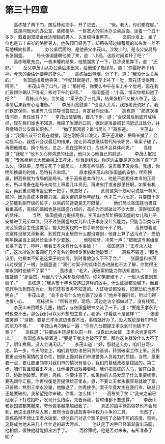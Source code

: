 #	第三十四章
　　高栋敲了两下门，随后转动把手，开了进去。
　　“爸，老大，你们都在呢。”
　　这是间很大的办公室，装修豪华，一张宽大的实木办公桌后面，坐着一个五十多岁，戴着副双梁金丝边眼镜的男人，头发梳得很整齐。
　　面前沙发上，坐了位也是五十来岁的略胖男人，他头顶已经秃了，却用头部边缘蓄着的长头发一丝不苟地横向梳着。
　　办公桌后面的，是他岳父李茂山。沙发上的，是市公安局局长张国盛。
　　局长张国盛朝他笑了笑，道：“小高，这段时间累坏了吧？”
　　高栋眼眶充血，一夜未睡的结果，他勉强笑了一下，往沙发里靠下，道：“还好。”
　　岳父李茂山从办公桌后走出来，给他递了瓶绿茶，道：“你最好养下精神，今天的会估计要弄的挺久。”
　　高栋抽出包烟，分了下，道：“我没什么关系的。”
　　张国盛指着他笑笑：“年纪轻就是好，我早上补了一觉，现在还觉得困，呵呵。”
　　李茂山呼了口气，道：“那好吧，你要么中午在车上补个觉吧，现在我们要跟你确认下情况，核对下午的口径。”
　　张国盛道：“小高，情况你都知道了吧？”
　　高栋点点头，苦笑道：“案子办了三礼拜，结果张相平又被人杀了，这事情后果我有心理准备。”
　　李茂山宽慰道：“也没大关系，我跟老张说好了，我们铁定保你，省里有几位领导也答应过，肯定替你说话。”
　　高栋道：“那这次事情问责，责任谁背？”
　　李茂山皱皱嘴，踱几下步，道：“会议最后到底开成啥样，现在我们谁也不知道。我探了省里的口风，据说是准备把郭鸿恩记过处分，并且撤销县公安局长职务。”
　　“撤了郭鸿恩？谁当局长？”高栋道。
　　李茂山道：“我猜应该不会现在就撤，现在刚好风口浪尖，案子还没破，把局长撤了，会动摇军心。我估计会议最后的结果，是让郭鸿恩继续暂代局长职务，等案子破了，再把他撤走，换个局长。总之，现在这种关口，应该不会具体问责。”
　　高栋道：“我呢？”他不关心郭鸿恩的仕途，他只关心他自己的前途。
　　李茂山抿抿嘴：“专案组组长大概会换上王孝永，你当副组长。你这边主要是这次案子查了这么久，没结果，反而又死了个副局长，上面有些恼怒，说市局里没良将。我想，你明年换届的时候，恐怕有点麻烦。”
　　原本按李茂山和张国盛的安排，明年换届，把高栋提为市局的副局长。由于高栋是本市的人，他是不能担任本市的正局长，所以准备在副局长岗位上积累几年资历，再进省厅或者部里任职。如果有机会，再到重点城市当公安一把手，就更好了。
　　此前这条计划可以说是一帆风顺的。因为高栋本身能力强，最关键的是他年纪轻。他才三十六七岁，只要四十岁之前能到副厅级的位子，以后的前途更是无可限量。
　　他们局长张国盛也极其看重高栋，高栋的婚姻也是张国盛介绍的，高栋为市局破过不少大案，深得张国盛的信任。
　　当然，张国盛极力提拔高栋，李茂山也帮忙把张国盛的女儿和儿子安排进了兄弟单位。只不过张国盛的女儿和儿子本身没什么能力，只能当当类似开发区管委会主任这类官，握大把实权的一把手职务是干不了的。
　　高栋想着这次案件没破又添新案，到现在为止居然什么都没查到，他身上算了沾污点了，恐怕明年换届当上副局长会添不少变数。
　　他咬咬牙，冷笑一声：“把我这专案组组长换下去了，哼哼，我看王孝永有什么本事破！”
　　张国盛道：“王孝永人脉广，这次听说准备调好几个有名的刑侦专家协助他破案。”
　　高栋不屑道：“那也没用，他根本不知道这案子的实情，到时看他怎么下不了台。”
　　张国盛和李茂山对视望了一眼，张国盛道：“我们对案子的具体侦办进展也不太了解，你觉得王孝永到时也破不了案？”
　　高栋道：“老大，我破案的能力你该知道的。”
　　张国盛道：“那当然，局里几个大案都是你破的，你如果都破不了，一般人也更别想破了。”
　　高栋道：“我从警十年也没遇过这样的凶手，什么证据都没留下，而且犯罪手法到现在为止，我们还有很多不知道的。人证物证都没有，犯罪动机也想不明白。”
　　李茂山道：“会不会有什么地方漏了没查？”他并不懂刑侦，所以问得也很小心。
　　高栋摇头：“所有监控，现场，周边走访全部做过了，没有线索。”
　　李茂山来回踱步几圈，随后，与张国盛眼神交流了一下，道：“要是王孝永到时也查不出，那么我们可以另外想想主意了。老张，你看是不是这样？”
　　张国盛笑道：“没错，要是王孝永这边也查不出，事情就好办了。没人敢说是我们市局的能力不够。”
　　李茂山再次确认一遍：“你有几分把握王孝永到时也破不了案？”
　　高栋道：“只要凶手还是和以前一样，没露出大破绽，王孝永肯定查不出。”
　　张国盛点头笑着道：“要是王孝永也破不了案，那你这关就没什么大不了了，明年换届，没人会说闲话。”
　　李茂山道：“好，那就这么办，咱们分两步走。第一步，今天的会上，咱们要想办法把问责的基调，转到破案工作上来。另外要重点分析案情的复杂性，刨除上面对我们市里警务人员能力的质疑。当然，最重要一点，要让部里领导对我们市的情况有信心，我们的基础政权是稳固的。第二步，咱们暂且顺着王孝永，让他接这出戏接着唱。我们把高栋的人马，留在白象县，协助他破案。但是，高栋，你要注意了，如果你的人马发现了什么重要线索，要先跟你汇报，你再权衡是否提供给王孝永。恩，不要让王孝永很容易就破了案。只要熬，熬到王孝永没辙，他撤退了，你再接手。案子毕竟发生在我们市，破总归还是要破的。我希望是你来破。你看，怎么样？”
　　高栋笑了笑：“我来之前已经跟手下打过招呼，发现什么线索，先告诉我，暂时谁都不要透露。”
　　李茂山和张国盛都笑起来，夸他做事越来越细致了。
　　真正的凶手徐策做梦也不会想到，他这出连环杀人案，居然也会变成政客手中权力斗争的工具。
　　当然了，高栋虽然不想让王孝永破案，但他自己对这个案子是抱了必破不可的态度，否则，这将成为他未来几十年仕途的最大污点。
　　他认定了凶手已经渐渐露出马脚，他相信，很快他就能抓出凶手了。
　　而徐策呢，他是否对未来，有所准备了呢？